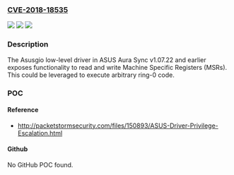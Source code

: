 ### [CVE-2018-18535](https://cve.mitre.org/cgi-bin/cvename.cgi?name=CVE-2018-18535)
![](https://img.shields.io/static/v1?label=Product&message=n%2Fa&color=blue)
![](https://img.shields.io/static/v1?label=Version&message=n%2Fa&color=blue)
![](https://img.shields.io/static/v1?label=Vulnerability&message=n%2Fa&color=brighgreen)

### Description

The Asusgio low-level driver in ASUS Aura Sync v1.07.22 and earlier exposes functionality to read and write Machine Specific Registers (MSRs). This could be leveraged to execute arbitrary ring-0 code.

### POC

#### Reference
- http://packetstormsecurity.com/files/150893/ASUS-Driver-Privilege-Escalation.html

#### Github
No GitHub POC found.

